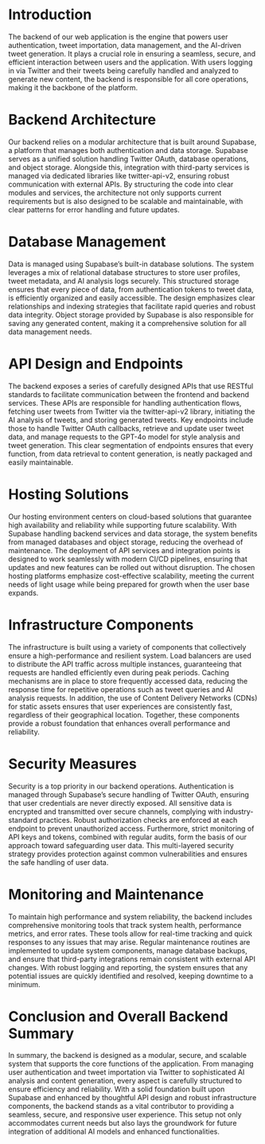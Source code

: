 # Introduction

The backend of our web application is the engine that powers user authentication, tweet importation, data management, and the AI-driven tweet generation. It plays a crucial role in ensuring a seamless, secure, and efficient interaction between users and the application. With users logging in via Twitter and their tweets being carefully handled and analyzed to generate new content, the backend is responsible for all core operations, making it the backbone of the platform.

# Backend Architecture

Our backend relies on a modular architecture that is built around Supabase, a platform that manages both authentication and data storage. Supabase serves as a unified solution handling Twitter OAuth, database operations, and object storage. Alongside this, integration with third-party services is managed via dedicated libraries like twitter-api-v2, ensuring robust communication with external APIs. By structuring the code into clear modules and services, the architecture not only supports current requirements but is also designed to be scalable and maintainable, with clear patterns for error handling and future updates.

# Database Management

Data is managed using Supabase’s built-in database solutions. The system leverages a mix of relational database structures to store user profiles, tweet metadata, and AI analysis logs securely. This structured storage ensures that every piece of data, from authentication tokens to tweet data, is efficiently organized and easily accessible. The design emphasizes clear relationships and indexing strategies that facilitate rapid queries and robust data integrity. Object storage provided by Supabase is also responsible for saving any generated content, making it a comprehensive solution for all data management needs.

# API Design and Endpoints

The backend exposes a series of carefully designed APIs that use RESTful standards to facilitate communication between the frontend and backend services. These APIs are responsible for handling authentication flows, fetching user tweets from Twitter via the twitter-api-v2 library, initiating the AI analysis of tweets, and storing generated tweets. Key endpoints include those to handle Twitter OAuth callbacks, retrieve and update user tweet data, and manage requests to the GPT-4o model for style analysis and tweet generation. This clear segmentation of endpoints ensures that every function, from data retrieval to content generation, is neatly packaged and easily maintainable.

# Hosting Solutions

Our hosting environment centers on cloud-based solutions that guarantee high availability and reliability while supporting future scalability. With Supabase handling backend services and data storage, the system benefits from managed databases and object storage, reducing the overhead of maintenance. The deployment of API services and integration points is designed to work seamlessly with modern CI/CD pipelines, ensuring that updates and new features can be rolled out without disruption. The chosen hosting platforms emphasize cost-effective scalability, meeting the current needs of light usage while being prepared for growth when the user base expands.

# Infrastructure Components

The infrastructure is built using a variety of components that collectively ensure a high-performance and resilient system. Load balancers are used to distribute the API traffic across multiple instances, guaranteeing that requests are handled efficiently even during peak periods. Caching mechanisms are in place to store frequently accessed data, reducing the response time for repetitive operations such as tweet queries and AI analysis requests. In addition, the use of Content Delivery Networks (CDNs) for static assets ensures that user experiences are consistently fast, regardless of their geographical location. Together, these components provide a robust foundation that enhances overall performance and reliability.

# Security Measures

Security is a top priority in our backend operations. Authentication is managed through Supabase’s secure handling of Twitter OAuth, ensuring that user credentials are never directly exposed. All sensitive data is encrypted and transmitted over secure channels, complying with industry-standard practices. Robust authorization checks are enforced at each endpoint to prevent unauthorized access. Furthermore, strict monitoring of API keys and tokens, combined with regular audits, form the basis of our approach toward safeguarding user data. This multi-layered security strategy provides protection against common vulnerabilities and ensures the safe handling of user data.

# Monitoring and Maintenance

To maintain high performance and system reliability, the backend includes comprehensive monitoring tools that track system health, performance metrics, and error rates. These tools allow for real-time tracking and quick responses to any issues that may arise. Regular maintenance routines are implemented to update system components, manage database backups, and ensure that third-party integrations remain consistent with external API changes. With robust logging and reporting, the system ensures that any potential issues are quickly identified and resolved, keeping downtime to a minimum.

# Conclusion and Overall Backend Summary

In summary, the backend is designed as a modular, secure, and scalable system that supports the core functions of the application. From managing user authentication and tweet importation via Twitter to sophisticated AI analysis and content generation, every aspect is carefully structured to ensure efficiency and reliability. With a solid foundation built upon Supabase and enhanced by thoughtful API design and robust infrastructure components, the backend stands as a vital contributor to providing a seamless, secure, and responsive user experience. This setup not only accommodates current needs but also lays the groundwork for future integration of additional AI models and enhanced functionalities.
